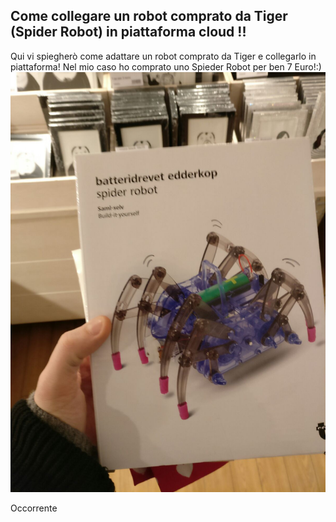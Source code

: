 ## Come collegare un robot comprato da Tiger (Spider Robot) in piattaforma cloud !! ##

Qui vi spiegherò come adattare un robot comprato da Tiger e collegarlo in piattaforma! Nel mio caso ho comprato uno Spieder Robot per ben 7 Euro!:)
![](https://raw.githubusercontent.com/sgabello1/Dotbot-Kit-e-Tutorial/master/tut/spiderrobot.jpeg)



Occorrente
